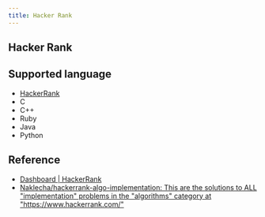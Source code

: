 ```yaml
---
title: Hacker Rank
---
```


## Hacker Rank

## Supported language
* [HackerRank](https://www.hackerrank.com/challenges/frog-in-maze/problem)
* C
* C++
* Ruby
* Java
* Python

## Reference
* [Dashboard \| HackerRank](https://www.hackerrank.com/dashboard)
* [Naklecha/hackerrank\-algo\-implementation: This are the solutions to ALL "implementation" problems in the "algorithms" category at "https://www\.hackerrank\.com/"](https://github.com/Naklecha/hackerrank-algo-implementation)
